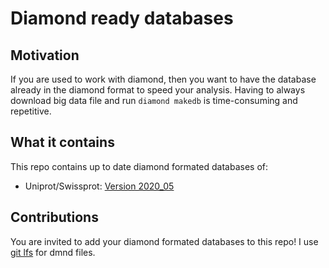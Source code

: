 # Diamond ready databases

## Motivation
If you are used to work with diamond, then you want to have the database already in the diamond format to speed your analysis.
Having to always download big data file and run `diamond makedb` is time-consuming and repetitive.

## What it contains

This repo contains up to date diamond formated databases of:
- Uniprot/Swissprot: [Version 2020_05](https://github.com/Ebedthan/diamond-ready-db/blob/main/swissprot_v2020_05.dmnd)

## Contributions

You are invited to add your diamond formated databases to this repo! I use [git lfs](https://git-lfs.github.com/) for dmnd files.



